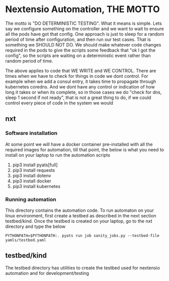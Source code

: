 # Nextensio Automation, THE MOTTO

The motto is "DO DETERMINISTIC TESTING". What it means is simple. Lets say we configure something
on the controller and we want to wait to ensure all the pods have got that config. One approach
is just to sleep for a random period of time after configuration, and then run our test cases.
That is something we SHOULD NOT DO. We should make whatever code changes required in the pods
to give the scripts some feedback that "ok I got the config", so the scripts are waiting on a
deterministic event rather than random period of time.

The above applies to code that WE WRITE and WE CONTROL. There are times when we have to check
for things in code we dont control. For example when we add a consul entry, it takes time to
propagate through kubernetes coredns. And we dont have any control or indication of how long it
takes or when its complete, so in those cases we do "check for dns, sleep 1 second if not ready",
that is not a great thing to do, if we could control every piece of code in the system we would

## nxt

### Software installation

At some point we will have a docker container pre-installed with all the required images for
automation, till that point, the below is what you need to install on your laptop to run the
automation scripts

1. pip3 install pyats[full]
2. pip3 install requests 
3. pip3 install dotenv
4. pip3 install docker
5. pip3 install kubernetes

### Running automation

This directory contains the automation code. To run automaton on your linux environment, first
create a testbed as described in the next section testbed/kind. Once the testbed is created on
your laptop, go to the nxt directory and type the below 

```PYTHONPATH=$PYTHONPATH:. pyats run job sanity_jobs.py --testbed-file yamls/testbed.yaml```

## testbed/kind

The testbed directory has utilities to create the testbed used for nextensio automation and for development/testing



